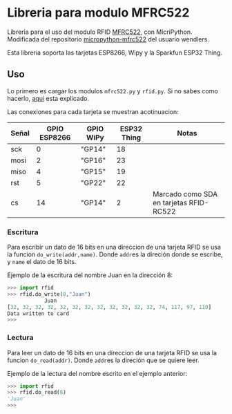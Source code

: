 # Libreria para modulo MFRC522

Libreria para el uso del modulo RFID [MFRC522](http://www.nxp.com/documents/data_sheet/MFRC522.pdf), con MicriPython. Modificada del repositorio [micropython-mfrc522](https://github.com/wendlers/micropython-mfrc522) del usuario wendlers.

Esta libreria soporta las tarjetas ESP8266, Wipy y la Sparkfun ESP32 Thing.

## Uso

Lo primero es cargar los modulos ``mfrc522.py`` y ``rfid.py``. Si no sabes como hacerlo, [aquí](https://github.com/Fabeltranm/esp32-sigfox/wiki/Uso-de-Adafruit-ampy) esta explicado.

Las conexiones para cada tarjeta se muestran acotinuacion:

| Señal     | GPIO ESP8266 | GPIO WiPy      | ESP32 Thing | Notas                                 |
| --------- | ------------ | -------------- | ----------- | ------------------------------------- |
| sck       | 0            | "GP14"         | 18          |                                       |
| mosi      | 2            | "GP16"         | 23          |                                       |
| miso      | 4            | "GP15"         | 19          |                                       |
| rst       | 5            | "GP22"         | 22          |                                       |
| cs        | 14           | "GP14"         | 2           |Marcado como SDA en tarjetas RFID-RC522|

### Escritura

Para escribir un dato de 16 bits en una direccion de una tarjeta RFID se usa la funcion ``do_write(addr,name)``. Donde ``addr``es la direción donde se escribe, y ``name`` el dato de 16 bits.

Ejemplo de la escritura del nombre Juan en la dirección 8:

```python
>>> import rfid
>>> rfid.do_write(8,"Juan")
            Juan
[32, 32, 32, 32, 32, 32, 32, 32, 32, 32, 32, 32, 74, 117, 97, 110]
Data written to card
>>> 
```

### Lectura

Para leer un dato de 16 bits en una direccion de una tarjeta RFID se usa la funcion ``do_read(addr)``. Donde ``addr``es la direción que se quiere leer.

Ejemplo de la lectura del nombre escrito en el ejemplo anterior:

```python
>>> import rfid
>>> rfid.do_read(8)
'Juan'
>>> 
```
